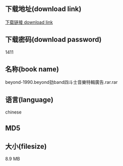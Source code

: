 ## 下载地址(download link)
[下载链接 download link](https://tutu365.netlify.app/?s=beyond-1990.beyond%E5%8A%B2band%E5%9B%9B%E6%96%97%E5%A3%AB%E9%9F%B3%E6%A8%82%E7%89%B9%E8%BC%AF%E5%BB%A3%E5%91%8A.rar)

## 下载密码(download password)
1411

## 名称(book name)
beyond-1990.beyond劲band四斗士音樂特輯廣告.rar.rar

## 语言(language)
chinese

## MD5


## 大小(filesize)
8.9 MB
